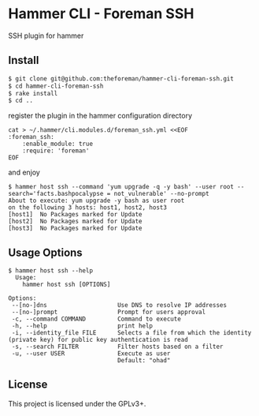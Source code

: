 Hammer CLI - Foreman SSH
========================

SSH plugin for hammer

Install
-------

```bash
$ git clone git@github.com:theforeman/hammer-cli-foreman-ssh.git
$ cd hammer-cli-foreman-ssh
$ rake install
$ cd ..
```

register the plugin in the hammer configuration directory

```
cat > ~/.hammer/cli.modules.d/foreman_ssh.yml <<EOF
:foreman_ssh:
    :enable_module: true
    :require: 'foreman'
EOF
```

and enjoy

```
$ hammer host ssh --command 'yum upgrade -q -y bash' --user root --search='facts.bashpocalypse = not_vulnerable' --no-prompt
About to execute: yum upgrade -y bash as user root
on the following 3 hosts: host1, host2, host3
[host1]  No Packages marked for Update
[host2]  No Packages marked for Update
[host3]  No Packages marked for Update
```

Usage Options
-------------


```
$ hammer host ssh --help
  Usage:
    hammer host ssh [OPTIONS]

Options:
 --[no-]dns                    Use DNS to resolve IP addresses
 --[no-]prompt                 Prompt for users approval
 -c, --command COMMAND         Command to execute
 -h, --help                    print help
 -i, --identity_file FILE      Selects a file from which the identity (private key) for public key authentication is read
 -s, --search FILTER           Filter hosts based on a filter
 -u, --user USER               Execute as user
                               Default: "ohad"
```

License
-------
This project is licensed under the GPLv3+.
